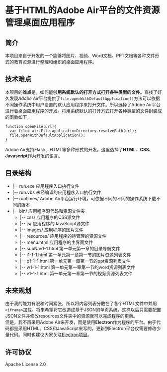 # 基于HTML的Adobe Air平台的文件资源管理桌面应用程序
## 简介
本项目来自于开发的一个能够将图片、视频、Word文档、PPT文档等各种文件形式的教育资源进行整理和组织的桌面应用程序。
## 技术难点
本项目的**难点**是，如何能够**用系统默认的打开方式打开各种类型的文件**。查找了好久发现*Adobe Air*平台提供了```file.openWithDefaultApplication()```方法可以依据不同操作系统中用户设置的默认应用程序来打开文件。所以选择了Adobe Air平台进行着桌面应用程序的开发。将用系统默认的打开方式打开各种类型的文件封装成的函数如下，
```
function openFile(url){
  var file= air.File.applicationDirectory.resolvePath(url);
  file.openWithDefaultApplication();
}
```
Adobe Air支持Flash、HTML等多种形式的开发，这里选择了**HTML**、**CSS**、**Javascript**作为开发的语言。  
## 目录结构
- |-- run.exe   应用程序入口执行文件  
- |-- run.vbs   未经编译的应用程序入口执行文件  
- |-- runtimes/ Adobe Air平台运行环境，可依据不同的不同的操作系统下载不同的版本  
- |-- bin/             应用程序源代码和资源文件夹  
  - |-- css/             应用程序的CSS源文件  
  - |-- js/            应用程序的JavaScript源文件  
  - |-- images/        应用程序的图片文件  
  - |-- resources/     应用程序的待管理的资源文件  
  - |-- menu.html      应用程序的主界面文件  
  - |-- subNav1-1.html 第一单元第一章的目录导航文件  
  - |-- i1-1-1.html    第一单元第一章第一节的图片资源列表文件  
  - |-- p1-1-1.html    第一单元第一章第一节的ppt资源列表文件  
  - |-- w1-1-1.html    第一单元第一章第一节的word资源列表文件  
  - |-- v1-1-1.html    第一单元第一章第一节的视频资源列表文件  

## 未来规划
由于我的能力有限和时间紧张，所以将内容列表分散在了各个HTML文件中并用```<iframe>```加载。将来希望将它改造成基于JSON的单页系统，这样以后只需要配置JSON文件并修改resources文件夹中的资源就可以完成程序的更新。  
但是，我不再采用Adobe Air来开发，而是使用**Electron**作为程序的平台。由于代码都是采用HTML、CSS和JavaScript来写的，更新到Electron平台仅需要修改少量代码。同时也建议大家关注[Electron项目](https://github.com/electron/electron)。
## 许可协议
Apache License 2.0

